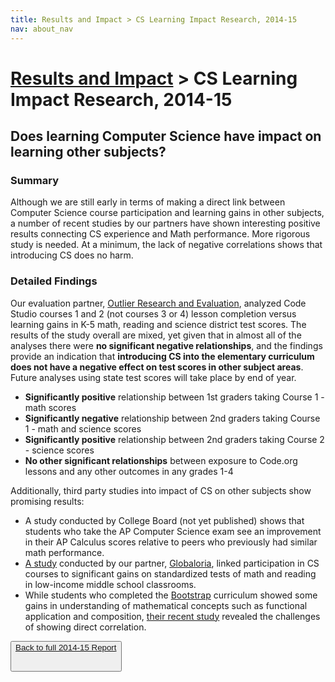 ```yaml
---
title: Results and Impact > CS Learning Impact Research, 2014-15 
nav: about_nav
---
```


# [Results and Impact](/about/impact) > CS Learning Impact Research, 2014-15

## Does learning Computer Science have impact on learning other subjects?

### Summary
Although we are still early in terms of making a direct link between Computer Science course participation and learning gains in other subjects, a number of recent studies by our partners have shown interesting positive results connecting CS experience and Math performance. More rigorous study is needed. At a minimum, the lack of negative correlations shows that introducing CS does no harm.

### Detailed Findings

Our evaluation partner, [Outlier Research and Evaluation](http://outlier.uchicago.edu/), analyzed Code Studio courses 1 and 2 (not courses 3 or 4) lesson completion versus learning gains in K-5 math, reading and science district test scores. The results of the study overall are mixed, yet given that in almost all of the analyses there were **no significant negative relationships**, and the findings provide an indication that **introducing CS into the elementary curriculum does not have a negative effect on test scores in other subject areas**. Future analyses using state test scores will take place by end of year.

- **Significantly positive** relationship between 1st graders taking Course 1 - math scores
- **Significantly negative** relationship between 2nd graders taking Course 1 - math and science scores 
- **Significantly positive** relationship between 2nd graders taking Course 2 - science scores
- **No other significant relationships** between exposure to Code.org lessons and any other outcomes in any grades 1-4
     
Additionally, third party studies into impact of CS on other subjects show promising results:

- A study conducted by College Board (not yet published) shows that students who take the AP Computer Science exam see an improvement in their AP Calculus scores relative to peers who previously had similar math performance. 
- [A study](http://globaloria.com/wp-content/uploads/2015/05/Globaloria_Research_Overview.pdf) conducted by our partner, [Globaloria](http://www.globaloria.com), linked participation in CS courses to significant gains on standardized tests of math and reading in low-income middle school classrooms.
- While students who completed the [Bootstrap](http://bootstrapworld.org) curriculum showed some gains in understanding of mathematical concepts such as functional application and composition, [their recent study](http://www.ccs.neu.edu/racket/pubs/sigcse-sfkf.pdf) revealed the challenges of showing direct correlation. 


[<button>Back to full 2014-15 Report](/about/impact)<br /><br/>
